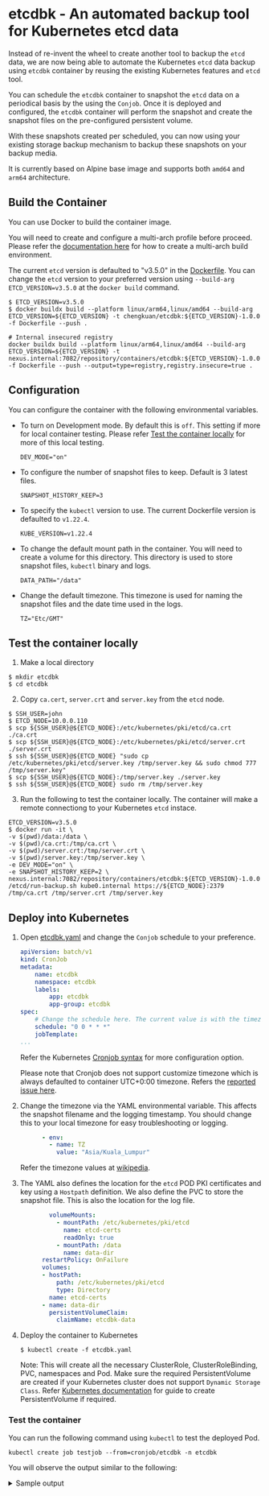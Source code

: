 # etcdbk - An automated backup tool for Kubernetes etcd data

Instead of re-invent the wheel to create another tool to backup the `etcd` data, we are now being able to automate the Kubernetes `etcd` data backup using `etcdbk` container by reusing the existing Kubernetes features and `etcd` tool.

You can schedule the `etcdbk` container to snapshot the `etcd` data on a periodical basis by the using the `Conjob`. Once it is deployed and configured, the `etcdbk` container will perform the snapshot and create the snapshot files on the pre-configured persistent volume.

With these snapshots created per scheduled, you can now using your existing storage backup mechanism to backup these snapshots on your backup media.

It is currently based on Alpine base image and supports both `amd64` and `arm64` architecture. 

## Build the Container

You can use Docker to build the container image. 

You will need to create and configure a multi-arch profile before proceed. Please refer the [documentation here](https://docs.docker.com/desktop/multi-arch/) for how to create a multi-arch build environment.

The current `etcd` version is defaulted to "v3.5.0" in the [Dockerfile](./Dockerfile). 
You can change the `etcd` version to your preferred version using `--build-arg ETCD_VERSION=v3.5.0` at the `docker build` command.

```
$ ETCD_VERSION=v3.5.0
$ docker buildx build --platform linux/arm64,linux/amd64 --build-arg ETCD_VERSION=${ETCD_VERSION} -t chengkuan/etcdbk:${ETCD_VERSION}-1.0.0  -f Dockerfile --push .

# Internal insecured registry
docker buildx build --platform linux/arm64,linux/amd64 --build-arg ETCD_VERSION=${ETCD_VERSION} -t nexus.internal:7082/repository/containers/etcdbk:${ETCD_VERSION}-1.0.0 -f Dockerfile --push --output=type=registry,registry.insecure=true .

```

## Configuration

You can configure the container with the following environmental variables.

- To turn on Development mode. By default this is `off`. This setting if more for local container testing. Please refer [Test the container locally](#test-the-container-locally) for more of this local testing.
  ```
  DEV_MODE="on"
  ```
- To configure the number of snapshot files to keep. Default is 3 latest files.
  ```
  SNAPSHOT_HISTORY_KEEP=3
  ```
- To specify the `kubectl` version to use. The current Dockerfile version is defaulted to `v1.22.4`.
  ```
  KUBE_VERSION=v1.22.4
  ```
- To change the default mount path in the container. You will need to create a volume for this directory. This directory is used to store snapshot files, `kubectl` binary and logs.
  ```
  DATA_PATH="/data"
  ```
- Change the default timezone. This timezone is used for naming the snapshot files and the date time used in the logs. 
  ```
  TZ="Etc/GMT"
  ```

## Test the container locally

1. Make a local directory
  ```
  $ mkdir etcdbk
  $ cd etcdbk
  ```

2. Copy `ca.cert`, `server.crt` and `server.key` from the `etcd` node.
  ```
  $ SSH_USER=john
  $ ETCD_NODE=10.0.0.110
  $ scp ${SSH_USER}@${ETCD_NODE}:/etc/kubernetes/pki/etcd/ca.crt ./ca.crt
  $ scp ${SSH_USER}@${ETCD_NODE}:/etc/kubernetes/pki/etcd/server.crt ./server.crt
  $ ssh ${SSH_USER}@${ETCD_NODE} "sudo cp /etc/kubernetes/pki/etcd/server.key /tmp/server.key && sudo chmod 777 /tmp/server.key"
  $ scp ${SSH_USER}@${ETCD_NODE}:/tmp/server.key ./server.key
  $ ssh ${SSH_USER}@${ETCD_NODE} sudo rm /tmp/server.key
  ```
3. Run the following to test the container locally. The container will make a remote connectiong to your Kubernetes `etcd` instace.
  ```
  ETCD_VERSION=v3.5.0
  $ docker run -it \
  -v $(pwd)/data:/data \
  -v $(pwd)/ca.crt:/tmp/ca.crt \
  -v $(pwd)/server.crt:/tmp/server.crt \
  -v $(pwd)/server.key:/tmp/server.key \
  -e DEV_MODE="on" \
  -e SNAPSHOT_HISTORY_KEEP=2 \
  nexus.internal:7082/repository/containers/etcdbk:${ETCD_VERSION}-1.0.0 /etcd/run-backup.sh kube0.internal https://${ETCD_NODE}:2379 /tmp/ca.crt /tmp/server.crt /tmp/server.key
  ```

## Deploy into Kubernetes

1. Open [etcdbk.yaml](./etcdbk.yaml) and change the `Conjob` schedule to your preference. 

    ```yaml
    apiVersion: batch/v1
    kind: CronJob
    metadata:
        name: etcdbk
        namespace: etcdbk
        labels:
            app: etcdbk
            app-group: etcdbk
    spec:
        # Change the schedule here. The current value is with the timezone set to UTC+0:00
        schedule: "0 0 * * *"
        jobTemplate:
    ...
    ```
    Refer the Kubernetes [Cronjob syntax](https://kubernetes.io/docs/concepts/workloads/controllers/cron-jobs/#cron-schedule-syntax) for more configuration option.
    
    Please note that Cronjob does not support customize timezone which is always defaulted to container UTC+0:00 timezone. Refers the [reported issue here](https://github.com/kubernetes/kubernetes/issues/47202).

2. Change the timezone via the YAML environmental variable. This affects the snapshot filename and the logging timestamp. You should change this to your local timezone for easy troubleshooting or logging.
    ```yaml
          - env:
            - name: TZ
              value: "Asia/Kuala_Lumpur"
    ```
    Refer the timezone values at [wikipedia](https://en.wikipedia.org/wiki/List_of_tz_database_time_zones).

3. The YAML also defines the location for the `etcd` POD PKI certificates and key using a `Hostpath` definition. We also define the PVC to store the snapshot file. This is also the location for the log file.

    ```yaml
            volumeMounts:
              - mountPath: /etc/kubernetes/pki/etcd
                name: etcd-certs
                readOnly: true
              - mountPath: /data
                name: data-dir
          restartPolicy: OnFailure
          volumes:
          - hostPath:
              path: /etc/kubernetes/pki/etcd
              type: Directory
            name: etcd-certs
          - name: data-dir
            persistentVolumeClaim:
              claimName: etcdbk-data

    ```

2. Deploy the container to Kubernetes

    ```
    $ kubectl create -f etcdbk.yaml
    ```
    Note: This will create all the necessary ClusterRole, ClusterRoleBinding, PVC, namespaces and Pod. Make sure the required PersistentVolume are created if your Kubernetes cluster does not support `Dynamic Storage Class`. Refer [Kubernetes documentation](https://kubernetes.io/docs/concepts/storage/persistent-volumes/#persistent-volumes) for guide to create PersistentVolume if required.

### Test the container

You can run the following command using `kubectl` to test the deployed Pod.

```
kubectl create job testjob --from=cronjob/etcdbk -n etcdbk
```

You will observe the output similar to the following:

<details>

<summary>Sample output</summary>

    ```    
    2022-02-14-10:22:37 AM   INFO    Timezone: Asia/Kuala_Lumpur
    2022-02-14-10:22:40 AM   INFO    Startinng snapshot for etcd-kube0.internal ... 
    2022-02-14-10:22:40 AM   INFO    ADVERTISED_CLIENT_URL = https://10.0.0.110:2379
    2022-02-14-10:22:40 AM   INFO    ETCD_SERVER_CERT = /etc/kubernetes/pki/etcd/server.crt
    2022-02-14-10:22:40 AM   INFO    ETCD_SERVER_KEY = /etc/kubernetes/pki/etcd/server.key
    2022-02-14-10:22:40 AM   INFO    ETCD_CACERT = /etc/kubernetes/pki/etcd/ca.crt
    2022-02-14-10:22:40 AM   INFO    Backing up etcd-kube0.internal ... Snapshot file: /data/snapshots/etcd-kube0.internal-2022-02-14-10-22-1644805360 ...
    2022-02-14-10:22:41 AM   INFO    {"level":"info","ts":1644805360.7372284,"caller":"snapshot/v3_snapshot.go:68","msg":"created temporary db file","path":"/data/snapshots/etcd-kube0.internal-2022-02-14-10-22-1644805360.etcdbk.part"}
    {"level":"info","ts":1644805360.7733529,"logger":"client","caller":"v3/maintenance.go:211","msg":"opened snapshot stream; downloading"}
    {"level":"info","ts":1644805360.7735403,"caller":"snapshot/v3_snapshot.go:76","msg":"fetching snapshot","endpoint":"https://10.0.0.110:2379"}
    {"level":"info","ts":1644805361.3304493,"logger":"client","caller":"v3/maintenance.go:219","msg":"completed snapshot read; closing"}
    {"level":"info","ts":1644805361.4925508,"caller":"snapshot/v3_snapshot.go:91","msg":"fetched snapshot","endpoint":"https://10.0.0.110:2379","size":"12 MB","took":"now"}
    {"level":"info","ts":1644805361.4962344,"caller":"snapshot/v3_snapshot.go:100","msg":"saved","path":"/data/snapshots/etcd-kube0.internal-2022-02-14-10-22-1644805360.etcdbk"}
    Snapshot saved at /data/snapshots/etcd-kube0.internal-2022-02-14-10-22-1644805360.etcdbk
    2022-02-14-10:22:41 AM   INFO    Cleaning old snapshots ... Number of snapshots to keep: 3
    2022-02-14-10:22:41 AM   INFO    Startinng snapshot for etcd-kube1.internal ... 
    2022-02-14-10:22:41 AM   INFO    ADVERTISED_CLIENT_URL = https://10.0.0.111:2379
    2022-02-14-10:22:41 AM   INFO    ETCD_SERVER_CERT = /etc/kubernetes/pki/etcd/server.crt
    2022-02-14-10:22:41 AM   INFO    ETCD_SERVER_KEY = /etc/kubernetes/pki/etcd/server.key
    2022-02-14-10:22:41 AM   INFO    ETCD_CACERT = /etc/kubernetes/pki/etcd/ca.crt
    2022-02-14-10:22:42 AM   INFO    Backing up etcd-kube1.internal ... Snapshot file: /data/snapshots/etcd-kube1.internal-2022-02-14-10-22-1644805362 ...
    2022-02-14-10:22:42 AM   INFO    {"level":"info","ts":1644805362.1064086,"caller":"snapshot/v3_snapshot.go:68","msg":"created temporary db file","path":"/data/snapshots/etcd-kube1.internal-2022-02-14-10-22-1644805362.etcdbk.part"}
    {"level":"info","ts":1644805362.1441925,"logger":"client","caller":"v3/maintenance.go:211","msg":"opened snapshot stream; downloading"}
    {"level":"info","ts":1644805362.1461382,"caller":"snapshot/v3_snapshot.go:76","msg":"fetching snapshot","endpoint":"https://10.0.0.111:2379"}
    {"level":"info","ts":1644805362.6125894,"logger":"client","caller":"v3/maintenance.go:219","msg":"completed snapshot read; closing"}
    {"level":"info","ts":1644805362.7801385,"caller":"snapshot/v3_snapshot.go:91","msg":"fetched snapshot","endpoint":"https://10.0.0.111:2379","size":"12 MB","took":"now"}
    {"level":"info","ts":1644805362.7833838,"caller":"snapshot/v3_snapshot.go:100","msg":"saved","path":"/data/snapshots/etcd-kube1.internal-2022-02-14-10-22-1644805362.etcdbk"}
    Snapshot saved at /data/snapshots/etcd-kube1.internal-2022-02-14-10-22-1644805362.etcdbk
    2022-02-14-10:22:42 AM   INFO    Cleaning old snapshots ... Number of snapshots to keep: 3
    2022-02-14-10:22:42 AM   INFO    Startinng snapshot for etcd-kube2.internal ... 
    2022-02-14-10:22:43 AM   INFO    ADVERTISED_CLIENT_URL = https://10.0.0.112:2379
    2022-02-14-10:22:43 AM   INFO    ETCD_SERVER_CERT = /etc/kubernetes/pki/etcd/server.crt
    2022-02-14-10:22:43 AM   INFO    ETCD_SERVER_KEY = /etc/kubernetes/pki/etcd/server.key
    2022-02-14-10:22:43 AM   INFO    ETCD_CACERT = /etc/kubernetes/pki/etcd/ca.crt
    2022-02-14-10:22:43 AM   INFO    Backing up etcd-kube2.internal ... Snapshot file: /data/snapshots/etcd-kube2.internal-2022-02-14-10-22-1644805363 ...
    2022-02-14-10:22:44 AM   INFO    {"level":"info","ts":1644805363.3572466,"caller":"snapshot/v3_snapshot.go:68","msg":"created temporary db file","path":"/data/snapshots/etcd-kube2.internal-2022-02-14-10-22-1644805363.etcdbk.part"}
    {"level":"info","ts":1644805363.3792672,"logger":"client","caller":"v3/maintenance.go:211","msg":"opened snapshot stream; downloading"}
    {"level":"info","ts":1644805363.3793912,"caller":"snapshot/v3_snapshot.go:76","msg":"fetching snapshot","endpoint":"https://10.0.0.112:2379"}
    {"level":"info","ts":1644805363.917968,"logger":"client","caller":"v3/maintenance.go:219","msg":"completed snapshot read; closing"}
    {"level":"info","ts":1644805364.0815985,"caller":"snapshot/v3_snapshot.go:91","msg":"fetched snapshot","endpoint":"https://10.0.0.112:2379","size":"12 MB","took":"now"}
    {"level":"info","ts":1644805364.0865147,"caller":"snapshot/v3_snapshot.go:100","msg":"saved","path":"/data/snapshots/etcd-kube2.internal-2022-02-14-10-22-1644805363.etcdbk"}
    Snapshot saved at /data/snapshots/etcd-kube2.internal-2022-02-14-10-22-1644805363.etcdbk
    2022-02-14-10:22:44 AM   INFO    Cleaning old snapshots ... Number of snapshots to keep: 3

    ```

</details>

    
